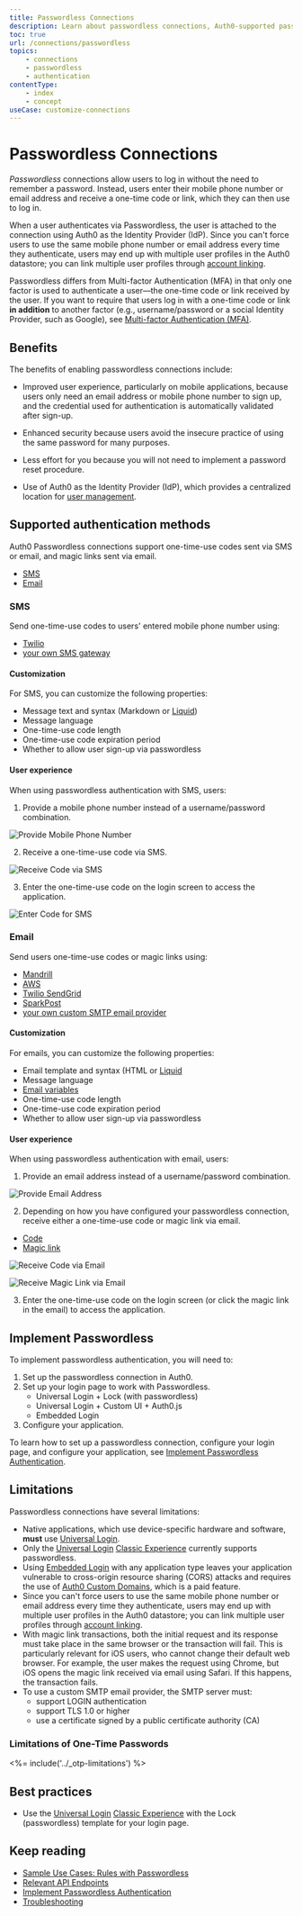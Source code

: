 ```yaml
---
title: Passwordless Connections
description: Learn about passwordless connections, Auth0-supported passwordless methods of authentication, and how to implement passwordless authentication with Auth0.
toc: true
url: /connections/passwordless
topics:
    - connections
    - passwordless
    - authentication
contentType:
    - index
    - concept
useCase: customize-connections
---
```

# Passwordless Connections

<dfn data-key="passwordless">Passwordless</dfn> connections allow users to log in without the need to remember a password. Instead, users enter their mobile phone number or email address and receive a one-time code or link, which they can then use to log in.

When a user authenticates via Passwordless, the user is attached to the connection using Auth0 as the Identity Provider (IdP). Since you can't force users to use the same mobile phone number or email address every time they authenticate, users may end up with multiple user profiles in the Auth0 datastore; you can link multiple user profiles through [account linking](/extensions/account-link).

Passwordless differs from Multi-factor Authentication (MFA) in that only one factor is used to authenticate a user&mdash;the one-time code or link received by the user. If you want to require that users log in with a one-time code or link **in addition** to another factor (e.g., username/password or a social Identity Provider, such as Google), see [Multi-factor Authentication (MFA)](/multifactor-authentication).

## Benefits

The benefits of enabling passwordless connections include:

* Improved user experience, particularly on mobile applications, because users only need an email address or mobile phone number to sign up, and the credential used for authentication is automatically validated after sign-up.

* Enhanced security because users avoid the insecure practice of using the same password for many purposes.

* Less effort for you because you will not need to implement a password reset procedure.

* Use of Auth0 as the Identity Provider (IdP), which provides a centralized location for [user management](/users).

## Supported authentication methods

Auth0 Passwordless connections support one-time-use codes sent via SMS or email, and magic links sent via email.

<div class="code-picker">
  <div class="languages-bar">
    <ul>
      <li><a href="#sms" data-toggle="tab">SMS</a></li>
      <li><a href="#email" data-toggle="tab">Email</a></li>
    </ul>
  </div>
  <div class="tab-content">
    <div id="sms" class="tab-pane active">

### SMS

Send one-time-use codes to users' entered mobile phone number using:

* <a href="/dashboard/guides/connections/configure-passwordess-sms">Twilio</a>
* <a href="/connections/passwordless/guides/use-sms-gateway-passwordless">your own SMS gateway</a>

#### Customization

For SMS, you can customize the following properties:

* Message text and syntax (Markdown or [Liquid](/email/liquid-syntax))
* Message language
* One-time-use code length
* One-time-use code expiration period
* Whether to allow user sign-up via passwordless

#### User experience

When using passwordless authentication with SMS, users:

1. Provide a mobile phone number instead of a username/password combination.

 ![Provide Mobile Phone Number](/media/articles/connections/passwordless/passwordless-sms-enter-phone-web.png)

2. Receive a one-time-use code via SMS.

<div class="phone-mockup">
  <img src="/media/articles/connections/passwordless/passwordless-sms-receive-code-web.png" alt="Receive Code via SMS"/>
</div>

3. Enter the one-time-use code on the login screen to access the application.

![Enter Code for SMS](/media/articles/connections/passwordless/passwordless-sms-enter-code-web.png)

</div>
    <div id="email" class="tab-pane">

### Email

Send users one-time-use codes or magic links using:

* [Mandrill](/email/providers#configure-mandrill)
* [AWS](/email/providers#configure-amazon-ses)
* [Twilio SendGrid](/email/providers#configure-sendgrid)
* [SparkPost](/email/providers#configure-sparkpost)
* [your own custom SMTP email provider](/email/providers#configure-a-custom-smtp-server)

#### Customization

For emails, you can customize the following properties:

* Email template and syntax (HTML or [Liquid](/email/liquid-syntax)
* Message language
* [Email variables](/email/templates)
* One-time-use code length
* One-time-use code expiration period
* Whether to allow user sign-up via passwordless

#### User experience

When using passwordless authentication with email, users:

1. Provide an email address instead of a username/password combination.

![Provide Email Address](/media/articles/connections/passwordless/passwordless-email-request-web.png)

2. Depending on how you have configured your passwordless connection, receive either a one-time-use code or magic link via email.

<div class="code-picker">
  <div class="languages-bar">
    <ul>
      <li><a href="#code" data-toggle="tab">Code</a></li>
      <li><a href="#link" data-toggle="tab">Magic link</a></li>
    </ul>
  </div>
  <div class="tab-content">
    <div id="code" class="tab-pane active">

![Receive Code via Email](/media/articles/connections/passwordless/passwordless-email-receive-code-web.png)
    </div>
    <div id="link" class="tab-pane">
      ![Receive Magic Link via Email](/media/articles/connections/passwordless/passwordless-email-receive-link.png)
    </div>
  </div>
</div>

3. Enter the one-time-use code on the login screen (or click the magic link in the email) to access the application.

    </div>
  </div>
</div>

## Implement Passwordless

To implement passwordless authentication, you will need to:

1. Set up the passwordless connection in Auth0.
2. Set up your login page to work with Passwordless.
    * Universal Login + Lock (with passwordless)
    * Universal Login + Custom UI + Auth0.js
    * Embedded Login
3. Configure your application.

To learn how to set up a passwordless connection, configure your login page, and configure your application, see [Implement Passwordless Authentication](/connections/passwordless/guides/implement-passwordless).

## Limitations

Passwordless connections have several limitations:

* Native applications, which use device-specific hardware and software, **must** use [Universal Login](/universal-login).
*  Only the [Universal Login](/universal-login) [Classic Experience](/universal-login/classic) currently supports passwordless.
* Using [Embedded Login](/login/embedded) with any application type leaves your application vulnerable to cross-origin resource sharing (CORS) attacks and requires the use of [Auth0 Custom Domains](/custom-domains), which is a paid feature.
* Since you can't force users to use the same mobile phone number or email address every time they authenticate, users may end up with multiple user profiles in the Auth0 datastore; you can link multiple user profiles through [account linking](/extensions/account-link).
* With magic link transactions, both the initial request and its response must take place in the same browser or the transaction will fail. This is particularly relevant for iOS users, who cannot change their default web browser. For example, the user makes the request using Chrome, but iOS opens the magic link received via email using Safari. If this happens, the transaction fails.
* To use a custom SMTP email provider, the SMTP server must:
    - support LOGIN authentication
    - support TLS 1.0 or higher
    - use a certificate signed by a public certificate authority (CA)

### Limitations of One-Time Passwords

<%= include('../_otp-limitations') %>

## Best practices

* Use the [Universal Login](/universal-login) [Classic Experience](/universal-login/classic) with the Lock (passwordless) template for your login page.

## Keep reading

* [Sample Use Cases: Rules with Passwordless](/connections/passwordless/concepts/sample-use-cases-rules)
* [Relevant API Endpoints](/connections/passwordless/reference/relevant-api-endpoints)
* [Implement Passwordless Authentication](/connections/passwordless/guides/implement-passwordless)
* [Troubleshooting](/connections/passwordless/reference/troubleshoot)